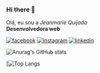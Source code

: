 ### Hi there 👋
<section class="About-me">
  <article>
    <p>Olá, eu sou a <em>Jeanmarie Quijada</em> </br>
    <strong>Desenvolvedora web</strong></br>
  </article>
  <section class="redes-sociais">
    <a target="_blank" href="https://www.facebook.com/jeanmiq"><img src="https://user-images.githubusercontent.com/78059059/122448386-14185c80-cf7b-11eb-9654-e04c57aef416.png" alt="facebook" style =  width: 20></a>
    <a target="_blank" href="https://www.instagram.com/jeanmarie.quijada/"><img src="https://user-images.githubusercontent.com/78059059/122448811-88530000-cf7b-11eb-8c49-df6265f4819a.png" alt="instagram" style =  width: 20></a>
    <a target="_blank" href="https://www.linkedin.com/in/jeanmarie-quijada/"><img src="https://user-images.githubusercontent.com/78059059/122448969-b7697180-cf7b-11eb-9387-41f9e30fc748.png" alt="linkedin" style =  width: 20></a>
  </section>
</section>

![Anurag's GitHub stats](https://github-readme-stats.vercel.app/api?username=jeanmarieq&show_icons=true&theme=radical)

[![Top Langs](https://github-readme-stats.vercel.app/api/top-langs/?username=jeanmarieq&theme=radical)



<!--
**jeanmarieq/jeanmarieq** is a ✨ _special_ ✨ repository because its `README.md` (this file) appears on your GitHub profile.

Here are some ideas to get you started:

- 🔭 I’m currently working on ...
- 🌱 I’m currently learning ...
- 👯 I’m looking to collaborate on ...
- 🤔 I’m looking for help with ...
- 💬 Ask me about ...
- 📫 How to reach me: ...
- 😄 Pronouns: ...
- ⚡ Fun fact: ...
-->
